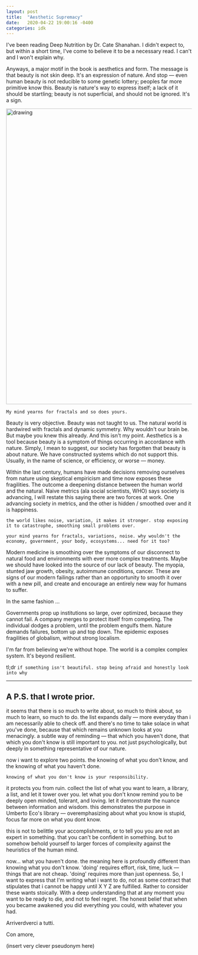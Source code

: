 ```yaml
---
layout: post
title:  "Aesthetic Supremacy"
date:   2020-04-22 19:00:16 -0400
categories: idk
---
```


I've been reading Deep Nutrition by Dr. Cate Shanahan. I didn't expect to, but within a short time, I've come to believe it to be a necessary read. I can't and I won't explain why.

Anyways, a major motif in the book is aesthetics and form. The message is that beauty is not skin deep. It's an expression of nature. And stop — even human beauty is not reducible to some genetic lottery; peoples far more primitive know this. Beauty is nature's way to express itself; a lack of it should be startling; beauty is not superficial, and should not be ignored. It's a sign.

<img src="/images/fractals.jpg" alt="drawing" width="800"/>

`My mind yearns for fractals and so does yours.`

Beauty is very objective. Beauty was not taught to us. The natural world is hardwired with fractals and dynamic symmetry. Why wouldn't our brain be. But maybe you knew this already. And this isn't my point. Aesthetics is a tool because beauty is a symptom of things occurring in accordance with nature. Simply, I mean to suggest, our society has forgotten that beauty is about nature. We have constructed systems which do not support this. Usually, in the name of science, or efficiency, or worse — money. 

Within the last century, humans have made decisions removing ourselves from nature using skeptical empiricism and time now exposes these fragilities. The outcome a deepening distance between the human world and the natural. Naive metrics (ala social scientists, WHO) says society is advancing, I will restate this saying there are two forces at work. One advancing society in metrics, and the other is hidden / smoothed over and it is happiness. 

`the world likes noise, variation, it makes it stronger. stop exposing it to catastrophe, smoothing small problems over. `

`your mind yearns for fractals, variations, noise. why wouldn't the economy, government, your body, ecosystems... need for it too?`

Modern medicine is smoothing over the symptoms of our disconnect to natural food and environments with ever more complex treatments. Maybe we should have looked into the source of our lack of beauty. The myopia, stunted jaw growth, obesity, autoimmune conditions, cancer. These are signs of our modern failings rather than an opportunity to smooth it over with a new pill, and create and encourage an entirely new way for humans to suffer.

In the same fashion ...

Governments prop up institutions so large, over optimized, because they cannot fail. A company merges to protect itself from competing. The individual dodges a problem, until the problem engulfs them. Nature demands failures, bottom up and top down. The epidemic exposes fragilities of globalism, without strong localism. 

I'm far from believing we're without hope. The world is a complex complex system. It's beyond resilient. 

tl;dr `if something isn't beautiful. stop being afraid and honestly look into why`

---

## A P.S. that I wrote prior.

it seems that there is so much to write about, so much to think about, so much to learn, so much to do. the list expands daily — more everyday than i am necessarily able to check off. and there's no time to take solace in what you've done, because that which remains unknown looks at you menacingly. a subtle way of reminding — that which you haven't done, that which you don't know is still important to you. not just psychologically, but deeply in something representative of our nature. 

now i want to explore two points. the knowing of what you don't know, and the knowing of what you haven't done.

`knowing of what you don't know is your responsibility.`

it protects you from ruin. collect the list of what you want to learn, a library, a list, and let it tower over you. let what you don't know remind you to be deeply open minded, tolerant, and loving. let it demonstrate the nuance between information and wisdom. this demonstrates the purpose in Umberto Eco's library — overemphasizing about what you know is stupid, focus far more on what you dont know. 

this is not to belittle your accomplishments, or to tell you you are not an expert in something. that you can't be confident in something. but to somehow behold yourself to larger forces of complexity against the heuristics of the human mind.

now... what you haven't done. the meaning here is profoundly different than knowing what you don't know. 'doing' requires effort, risk, time, luck — things that are not cheap. 'doing' requires more than just openness. So, I want to express that I'm writing what i want to do, not as some contract that stipulates that i cannot be happy until X Y Z are fulfilled. Rather to consider these wants stoically. With a deep understanding that at any moment you want to be ready to die, and not to feel regret. The honest belief that when you became awakened you did everything you could, with whatever you had.

Arriverdverci a tutti.

Con amore,

(insert very clever pseudonym here)
